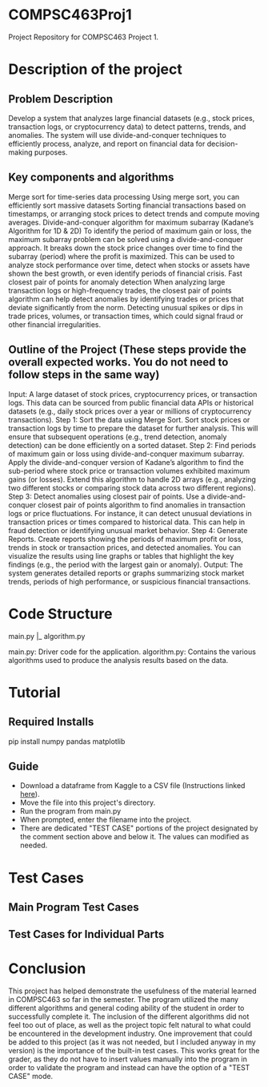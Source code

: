 # COMPSC463Proj1
Project Repository for COMPSC463 Project 1.


# Description of the project

## Problem Description

Develop a system that analyzes large financial datasets (e.g., stock prices, transaction logs, or cryptocurrency data) to detect patterns, trends, and anomalies. The system will use divide-and-conquer techniques to efficiently process, analyze, and report on financial data for decision-making purposes.

## Key components and algorithms

Merge sort for time-series data processing
Using merge sort, you can efficiently sort massive datasets
Sorting financial transactions based on timestamps, or arranging stock prices to detect trends and compute moving averages.
Divide-and-conquer algorithm for maximum subarray (Kadane’s Algorithm for 1D & 2D)
To identify the period of maximum gain or loss, the maximum subarray problem can be solved using a divide-and-conquer approach. It breaks down the stock price changes over time to find the subarray (period) where the profit is maximized.
This can be used to analyze stock performance over time, detect when stocks or assets have shown the best growth, or even identify periods of financial crisis.
Fast closest pair of points for anomaly detection
When analyzing large transaction logs or high-frequency trades, the closest pair of points algorithm can help detect anomalies by identifying trades or prices that deviate significantly from the norm.
Detecting unusual spikes or dips in trade prices, volumes, or transaction times, which could signal fraud or other financial irregularities.
 

## Outline of the Project (These steps provide the overall expected works. You do not need to follow steps in the same way)

Input: A large dataset of stock prices, cryptocurrency prices, or transaction logs.
This data can be sourced from public financial data APIs or historical datasets (e.g., daily stock prices over a year or millions of cryptocurrency transactions).
Step 1: Sort the data using Merge Sort.
Sort stock prices or transaction logs by time to prepare the dataset for further analysis.
This will ensure that subsequent operations (e.g., trend detection, anomaly detection) can be done efficiently on a sorted dataset.
Step 2: Find periods of maximum gain or loss using divide-and-conquer maximum subarray.
Apply the divide-and-conquer version of Kadane’s algorithm to find the sub-period where stock price or transaction volumes exhibited maximum gains (or losses).
Extend this algorithm to handle 2D arrays (e.g., analyzing two different stocks or comparing stock data across two different regions).
Step 3: Detect anomalies using closest pair of points.
Use a divide-and-conquer closest pair of points algorithm to find anomalies in transaction logs or price fluctuations. For instance, it can detect unusual deviations in transaction prices or times compared to historical data.
This can help in fraud detection or identifying unusual market behavior.
Step 4: Generate Reports.
Create reports showing the periods of maximum profit or loss, trends in stock or transaction prices, and detected anomalies.
You can visualize the results using line graphs or tables that highlight the key findings (e.g., the period with the largest gain or anomaly).
Output: The system generates detailed reports or graphs summarizing stock market trends, periods of high performance, or suspicious financial transactions.

# Code Structure

main.py
|_ algorithm.py

main.py: Driver code for the application.
algorithm.py: Contains the various algorithms used to produce the analysis results based on the data.

# Tutorial

## Required Installs
pip install numpy pandas matplotlib

## Guide
- Download a dataframe from Kaggle to a CSV file (Instructions linked [here](https://www.kaggle.com/discussions/getting-started/58426)).
- Move the file into this project's directory.
- Run the program from main.py
- When prompted, enter the filename into the project.
- There are dedicated "TEST CASE" portions of the project designated by the comment section above and below it. The values can modified as needed.

# Test Cases

## Main Program Test Cases

## Test Cases for Individual Parts

# Conclusion
This project has helped demonstrate the usefulness of the material learned in COMPSC463 so far in the semester. The program utilized the many different algorithms and general coding ability of the student in order to successfully complete it. The inclusion of the different algorithms did not feel too out of place, as well as the project topic felt natural to what could be encountered in the development industry. One improvement that could be added to this project (as it was not needed, but I included anyway in my version) is the importance of the built-in test cases. This works great for the grader, as they do not have to insert values manually into the program in order to validate the program and instead can have the option of a "TEST CASE" mode.